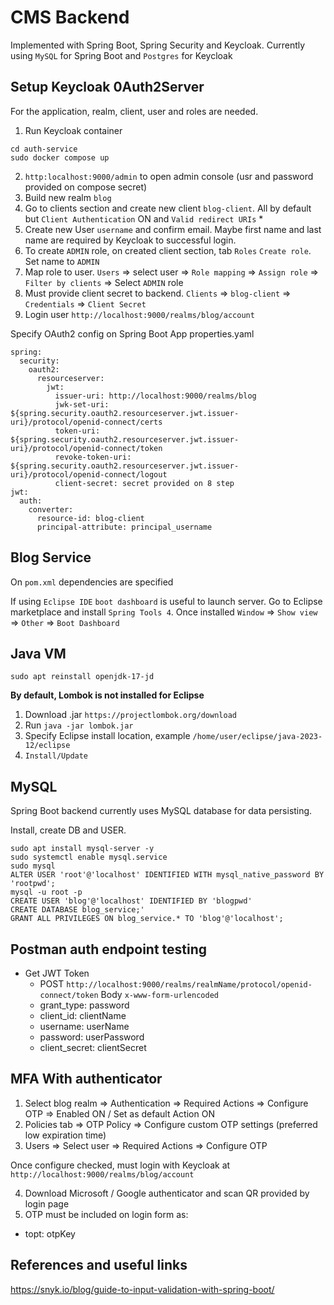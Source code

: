 # CMS Backend

Implemented with Spring Boot, Spring Security and Keycloak. Currently using `MySQL` for Spring Boot and `Postgres` for Keycloak

## Setup Keycloak 0Auth2Server

For the application, realm, client, user and roles are needed.

1. Run Keycloak container 
```
cd auth-service
sudo docker compose up
```
2. `http:localhost:9000/admin` to open admin console (usr and password provided on compose secret)
3. Build new realm `blog`
4. Go to clients section and create new client `blog-client`. All by default but `Client Authentication` ON and `Valid redirect URIs` *
5. Create new User `username` and confirm email. Maybe first name and last name are required by Keycloak to successful login.
6. To create `ADMIN` role, on created client section, tab `Roles` `Create role`. Set name to `ADMIN`
7. Map role to user. `Users` => select user => `Role mapping` => `Assign role` => `Filter by clients` => Select `ADMIN` role
8. Must provide client secret to backend. `Clients` => `blog-client` => `Credentials` => `Client Secret`
9. Login user `http://localhost:9000/realms/blog/account`

Specify OAuth2 config on Spring Boot App properties.yaml
```
spring:
  security: 
    oauth2: 
      resourceserver:  
        jwt:  
          issuer-uri: http://localhost:9000/realms/blog
          jwk-set-uri: ${spring.security.oauth2.resourceserver.jwt.issuer-uri}/protocol/openid-connect/certs
          token-uri: ${spring.security.oauth2.resourceserver.jwt.issuer-uri}/protocol/openid-connect/token
          revoke-token-uri: ${spring.security.oauth2.resourceserver.jwt.issuer-uri}/protocol/openid-connect/logout
          client-secret: secret provided on 8 step
jwt:  
  auth:  
    converter: 
      resource-id: blog-client
      principal-attribute: principal_username
```

## Blog Service

On `pom.xml` dependencies are specified

If using `Eclipse IDE` `boot dashboard` is useful to launch server. Go to Eclipse marketplace and install `Spring Tools 4`. Once installed `Window` => `Show view` => `Other` => `Boot Dashboard`

## Java VM
```
sudo apt reinstall openjdk-17-jd
```

**By default, Lombok is not installed for Eclipse**

1. Download .jar `https://projectlombok.org/download`
2. Run `java -jar lombok.jar`
3. Specify Eclipse install location, example `/home/user/eclipse/java-2023-12/eclipse`
4. `Install/Update`

## MySQL

Spring Boot backend currently uses MySQL database for data persisting.

Install, create DB and USER.
```
sudo apt install mysql-server -y
sudo systemctl enable mysql.service
sudo mysql
ALTER USER 'root'@'localhost' IDENTIFIED WITH mysql_native_password BY 'rootpwd';
mysql -u root -p
CREATE USER 'blog'@'localhost' IDENTIFIED BY 'blogpwd'
CREATE DATABASE blog_service;'
GRANT ALL PRIVILEGES ON blog_service.* TO 'blog'@'localhost';
```

## Postman auth endpoint testing

- Get JWT Token
  - POST `http://localhost:9000/realms/realmName/protocol/openid-connect/token` Body `x-www-form-urlencoded`
  - grant_type: password
  - client_id: clientName
  - username: userName
  - password: userPassword
  - client_secret: clientSecret
  
## MFA With authenticator

1. Select blog realm => Authentication => Required Actions => Configure OTP => Enabled ON / Set as default Action ON
2. Policies tab => OTP Policy => Configure custom OTP settings (preferred low expiration time)
3. Users => Select user => Required Actions => Configure OTP

Once configure checked, must login with Keycloak at `http://localhost:9000/realms/blog/account`

4. Download Microsoft / Google authenticator and scan QR provided by login page
5. OTP must be included on login form as:
  - topt: otpKey
  
## References and useful links

https://snyk.io/blog/guide-to-input-validation-with-spring-boot/
